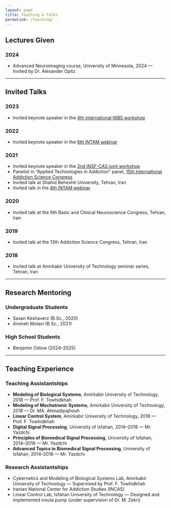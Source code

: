 ```yaml
---
layout: page
title: Teaching & Talks
permalink: /teaching/
---
```


<div style="font-size: 14px;">

## Lectures Given

### 2024
- Advanced Neuroimaging course, University of Minnesota, 2024 — Invited by Dr. Alexander Opitz

---
## Invited Talks

### 2023
- Invited keynote speaker in the [4th international NIBS workshop](https://nibs-workshop.umn.edu)

### 2022
- Invited keynote speaker in the [6th INTAM webinar](https://www.youtube.com/watch?v=F51mhoREk4o&t=40s)

### 2021
- Invited keynote speaker in the [2nd INSF-CAS joint workshop](https://www.youtube.com/watch?v=28LKYHtY7bA)
- Panelist in “Applied Technologies in Addiction” panel, [15th International Addiction Science Congress](https://www.youtube.com/watch?v=9Gav7XlIp6k)
- Invited talk at Shahid Beheshti University, Tehran, Iran 
- Invited talk in the [4th INTAM webinar](https://www.youtube.com/watch?v=PAvLOlXa4oI)

### 2020
- Invited talk at the 9th Basic and Clinical Neuroscience Congress, Tehran, Iran

### 2019
- Invited talk at the 13th Addiction Science Congress, Tehran, Iran

### 2018
- Invited talk at Amirkabir University of Technology seminar series, Tehran, Iran

---

## Research Mentoring

### Undergraduate Students
- Sasan Keshaverz (B.Sc., 2020)
- Amineh Molavi (B.Sc., 2021)

### High School Students
- Benjamin Ostow (2024–2025)

---

## Teaching Experience

### Teaching Assistantships
- **Modeling of Biological Systems**, Amirkabir University of Technology, 2018 — Prof. F. Towhidkhah
- **Modeling of Mechatronic Systems**, Amirkabir University of Technology, 2018 — Dr. MA. Ahmadipajhouh
- **Linear Control System**, Amirkabir University of Technology, 2018 — Prof. F. Towhidkhah
- **Digital Signal Processing**, University of Isfahan, 2014–2018 — Mr. Yazdchi
- **Principles of Biomedical Signal Processing**, University of Isfahan, 2014–2018 — Mr. Yazdchi
- **Advanced Topics in Biomedical Signal Processing**, University of Isfahan, 2014–2018 — Mr. Yazdchi

### Research Assistantships
- Cybernetics and Modeling of Biological Systems Lab, Amirkabir University of Technology — Supervised by Prof. F. Towhidkhah
- Iranian National Center for Addiction Studies (INCAS)
- Linear Control Lab, Isfahan University of Technology — Designed and implemented insula pump (under supervision of Dr. M. Zekri)
